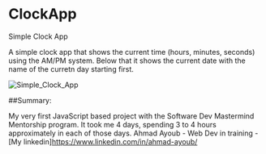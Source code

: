 # ClockApp
Simple Clock App

A simple clock app that shows the current time (hours, minutes, seconds) using the AM/PM system. Below that it shows the current date with the name of the curretn day starting first.

![Simple_Clock_App](https://user-images.githubusercontent.com/107888495/224503698-7f5d37a1-1290-4e7a-9522-307088d1322b.png)

##Summary: 

My very first JavaScript based project with the Software Dev Mastermind Mentorship program. It took me 4 days, spending 3 to 4 hours approximately in each of those days. 
Ahmad Ayoub - Web Dev in training - [My linkedin]https://www.linkedin.com/in/ahmad-ayoub/
